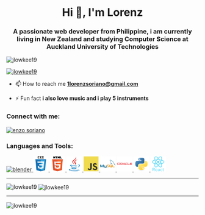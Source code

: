 <h1 align="center">Hi 👋, I'm Lorenz</h1>
<h3 align="center">A passionate web developer from Philippine, i am currently living in New Zealand and studying Computer Science at Auckland University of Technologies</h3>

<p align="left"> <img src="https://komarev.com/ghpvc/?username=jlowkee19&label=Profile%20views&color=0e75b6&style=flat" alt="jlowkee19" /> </p>

<p align="left"> <a href="https://github.com/ryo-ma/github-profile-trophy"><img src="https://github-profile-trophy.vercel.app/?username=jlowkee19" alt="jlowkee19" /></a> </p>

- 📫 How to reach me **1lorenzsoriano@gmail.com**

- ⚡ Fun fact **i also love music and i play 5 instruments**

<h3 align="left">Connect with me:</h3>
<p align="left">
<a href="https://www.youtube.com/c/1lorenzsoriano" target="blank"><img align="center" src="https://raw.githubusercontent.com/rahuldkjain/github-profile-readme-generator/master/src/images/icons/Social/youtube.svg" alt="enzo soriano" height="30" width="40" /></a>
</p>

<h3 align="left">Languages and Tools:</h3>
<p align="left"> <a href="https://www.blender.org/" target="_blank" rel="noreferrer"> <img src="https://download.blender.org/branding/community/blender_community_badge_white.svg" alt="blender" width="40" height="40"/> </a> <a href="https://www.w3schools.com/css/" target="_blank" rel="noreferrer"> <img src="https://raw.githubusercontent.com/devicons/devicon/master/icons/css3/css3-original-wordmark.svg" alt="css3" width="40" height="40"/> </a> <a href="https://www.w3.org/html/" target="_blank" rel="noreferrer"> <img src="https://raw.githubusercontent.com/devicons/devicon/master/icons/html5/html5-original-wordmark.svg" alt="html5" width="40" height="40"/> </a> <a href="https://www.java.com" target="_blank" rel="noreferrer"> <img src="https://raw.githubusercontent.com/devicons/devicon/master/icons/java/java-original.svg" alt="java" width="40" height="40"/> </a> <a href="https://developer.mozilla.org/en-US/docs/Web/JavaScript" target="_blank" rel="noreferrer"> <img src="https://raw.githubusercontent.com/devicons/devicon/master/icons/javascript/javascript-original.svg" alt="javascript" width="40" height="40"/> </a> <a href="https://www.mysql.com/" target="_blank" rel="noreferrer"> <img src="https://raw.githubusercontent.com/devicons/devicon/master/icons/mysql/mysql-original-wordmark.svg" alt="mysql" width="40" height="40"/> </a> <a href="https://www.oracle.com/" target="_blank" rel="noreferrer"> <img src="https://raw.githubusercontent.com/devicons/devicon/master/icons/oracle/oracle-original.svg" alt="oracle" width="40" height="40"/> </a> <a href="https://www.python.org" target="_blank" rel="noreferrer"> <img src="https://raw.githubusercontent.com/devicons/devicon/master/icons/python/python-original.svg" alt="python" width="40" height="40"/> </a> <a href="https://reactjs.org/" target="_blank" rel="noreferrer"> <img src="https://raw.githubusercontent.com/devicons/devicon/master/icons/react/react-original-wordmark.svg" alt="react" width="40" height="40"/> </a> </p>
<hr>
<p><img align="left" src="https://github-readme-stats.vercel.app/api/top-langs?username=jlowkee19&show_icons=true&locale=en&layout=compact" alt="jlowkee19" /></p>

<p>&nbsp;<img align="center" src="https://github-readme-stats.vercel.app/api?username=jlowkee19&show_icons=true&locale=en" alt="jlowkee19" /></p>
<hr>
<p><img align="center" src="https://github-readme-streak-stats.herokuapp.com/?user=jlowkee19&" alt="jlowkee19" /></p>
